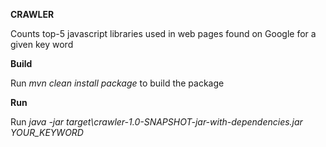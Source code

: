 **CRAWLER** 

Counts top-5 javascript libraries used in web pages found on Google for a given key word

**Build**

Run *mvn clean install package* to build the package

**Run**

Run *java -jar target\crawler-1.0-SNAPSHOT-jar-with-dependencies.jar YOUR_KEYWORD* 


